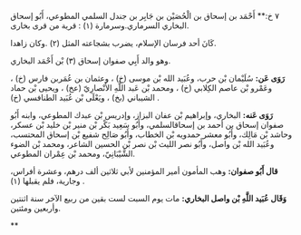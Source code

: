 ٧ خ:** أَحْمَد بن إسحاق بن الْحُصَيْن بن جَابِر بن جندل السلمي المطوعي، أَبُو إسحاق البخاري السرماري.وسرمارة (١) : قرية من قرى بخارى.

كَانَ أحد فرسان الإسلام، يضرب بشجاعته المثل (٢) .وكان زاهدا.

وهو والد أَبِي صفوان إسحاق (٣) بْن أَحْمَد البخاري.

**رَوَى عَن:** سُلَيْمان بْن حرب، وعُبَيد الله بْن موسى (خ) ، وعثمان بن عُمَربن فارس (خ) ، وعَمْرو بْن عاصم الكِلابي (خ) ، ومحمد بْن عَبد اللَّهِ الأَنْصارِيّ (عخ) ، ويحيى بْن حماد الشيباني (بخ) ، ويَعْلَى بْن عُبَيد الطنافسي (خ) .

**رَوَى عَنه:** البخاري، وإبراهيم بْن عفان البزاز، وإدريس بْن عبدك المطوعي، وابنه أَبُو صفوان إسحاق بن أحمد بن إسحاقالسلمي، وأَبُو سَعِيد بَكْر بْن منير بْن خليد بْن عسكر، وحاشد بْن مَالِك، وأَبُو معشر حمدويه بْن الخطاب، وأَبُو صَالِح شفيع بْن إسحاق المحتسب، وعُبَيد الله بْن واصل، وأَبُو نصر الليث بْن نصر بْن الحسين الشاعر، ومحمد بْن الضوء الشَّيْبَانِيّ، ومحمد بْن عِمْران المطوعي.

**قال أَبُو صفوان:** وهب المأمون أمير المؤمنين لأبي ثلاثين ألف درهم، وعشرة أفراس، وجارية، فلم يقبلها (١) .

**وَقَال عُبَيد اللَّهِ بْن واصل البخاري:** مات يوم السبت لست بقين من ربيع الآخر سنة اثنتين وأربعين ومئتين.

**